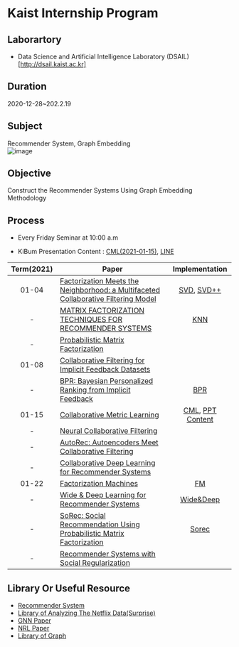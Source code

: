 # Kaist Internship Program  
## Laborartory  
* Data Science and Artificial Intelligence Laboratory (DSAIL)[http://dsail.kaist.ac.kr]  
## Duration  
2020-12-28~202.2.19
## Subject  
Recommender System, Graph Embedding  
![image](https://user-images.githubusercontent.com/68312164/103968901-1abece80-51a8-11eb-9f6b-1fab04c65bbe.png)  
## Objective  
Construct the Recommender Systems Using Graph Embedding Methodology   
## Process  
* Every Friday Seminar at 10:00 a.m  

* KiBum Presentation Content : [CML(2021-01-15)](https://github.com/rlqja1107/Kaist_Recommender_System/blob/master/Recommender_System/CML_%EA%B9%80%EA%B8%B0%EB%B2%94.pptx), [LINE](https://arxiv.org/pdf/1503.03578.pdf)   



| Term(2021) | Paper | Implementation |  
| :---: | --- | :---: |   
| 01-04 | [Factorization Meets the Neighborhood: a Multifaceted Collaborative Filtering Model](https://dl.acm.org/doi/pdf/10.1145/1401890.1401944) | [SVD](https://github.com/rlqja1107/Kaist_Recommender_System/tree/master/Recommender_System/SVD), [SVD++](https://github.com/rlqja1107/Kaist_Recommender_System/tree/master/Recommender_System/SVD_pp) |  
| - | [MATRIX FACTORIZATION TECHNIQUES FOR RECOMMENDER SYSTEMS](https://datajobs.com/data-science-repo/Recommender-Systems-%5bNetflix%5d.pdf) | [KNN](https://github.com/rlqja1107/Kaist_Recommender_System/tree/master/Recommender_System/CorMvg) |  
| - | [Probabilistic Matrix Factorization](https://papers.nips.cc/paper/2007/file/d7322ed717dedf1eb4e6e52a37ea7bcd-Paper.pdf) | |       
| 01-08 | [Collaborative Filtering for Implicit Feedback Datasets](http://yifanhu.net/PUB/cf.pdf)| |   
| - | [BPR: Bayesian Personalized Ranking from Implicit Feedback](https://arxiv.org/pdf/1205.2618.pdf)| [BPR](https://github.com/rlqja1107/Kaist_Recommender_System/tree/master/Recommender_System/BPR) |  
| 01-15 | [Collaborative Metric Learning](http://www.cs.cornell.edu/~ylongqi/paper/HsiehYCLBE17.pdf)| [CML](https://github.com/rlqja1107/Kaist_Recommender_System/tree/master/Recommender_System/CML), [PPT Content](https://github.com/rlqja1107/Kaist_Recommender_System/blob/master/Recommender_System/CML_%EA%B9%80%EA%B8%B0%EB%B2%94.pptx) |     
| - | [Neural Collaborative Filtering](https://arxiv.org/pdf/1708.05031.pdf ) | |  
| - | [AutoRec: Autoencoders Meet Collaborative Filtering](http://users.cecs.anu.edu.au/~u5098633/papers/www15.pdf) | |  
| - | [Collaborative Deep Learning for Recommender Systems](http://www.wanghao.in/paper/KDD15_CDL.pdf) | |  
| 01-22 | [Factorization Machines](https://ieeexplore.ieee.org/document/5694074) | [FM](https://github.com/rlqja1107/Kaist_Recommender_System/tree/master/Recommender_System/FM)  |  
| - | [Wide & Deep Learning for Recommender Systems](https://arxiv.org/abs/1606.07792) | [Wide&Deep](https://github.com/rlqja1107/Kaist_Recommender_System/tree/master/Recommender_System/Wide%26Deep) |  
| - | [SoRec: Social Recommendation Using Probabilistic Matrix Factorization](http://web.cs.ucla.edu/~yzsun/classes/2014Spring_CS7280/Papers/Recommendation/paper_cikm08_sorec_hao.pdf) | [Sorec](https://github.com/rlqja1107/Kaist_Recommender_System/tree/master/Recommender_System/Sorec) |    
| - | [Recommender Systems with Social Regularization](https://dennyzhou.github.io/papers/RSR.pdf) | |    

## Library Or Useful Resource  
* [Recommender System](https://github.com/jihoo-kim/awesome-RecSys)  
* [Library of Analyzing The Netflix Data(Surprise)](https://github.com/NicolasHug/Surprise)  
* [GNN Paper](https://github.com/thunlp/GNNPapers)  
* [NRL Paper](https://github.com/thunlp/NRLPapers)  
* [Library of Graph](https://pytorch-geometric.readthedocs.io/en/latest/)

